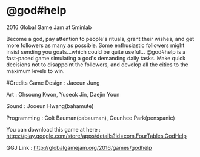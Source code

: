 # @god#help
2016 Global Game Jam at 5minlab

Become a god, pay attention to people's rituals, grant their wishes, and get more followers as many as possible. Some enthusiastic followers might insist sending you goats…which could be quite useful... @god#help is a fast-paced game simulating a god's demanding daily tasks. Make quick decisions not to disappoint the followers, and develop all the cities to the maximum levels to win.

#Credits
Game Design : Jaeeun Jung

Art : Ohsoung Kwon, Yuseok Jin, Daejin Youn

Sound : Jooeun Hwang(bahamute)

Programming : Colt Bauman(cabauman), Geunhee Park(penspanic)


You can download this game at here : 
https://play.google.com/store/apps/details?id=com.FourTables.GodHelp

GGJ Link :
http://globalgamejam.org/2016/games/godhelp
